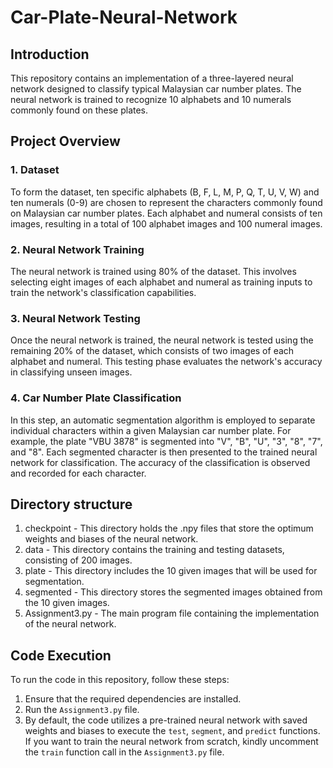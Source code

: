 # Car-Plate-Neural-Network
## Introduction
This repository contains an implementation of a three-layered neural network designed to classify typical Malaysian car number plates. The neural network is trained to recognize 10 alphabets and 10 numerals commonly found on these plates. 

## Project Overview
### 1. Dataset
To form the dataset, ten specific alphabets (B, F, L, M, P, Q, T, U, V, W) and ten numerals (0-9) are chosen to represent the characters commonly found on Malaysian car number plates. Each alphabet and numeral consists of ten images, resulting in a total of 100 alphabet images and 100 numeral images.

### 2. Neural Network Training
The neural network is trained using 80% of the dataset. This involves selecting eight images of each alphabet and numeral as training inputs to train the network's classification capabilities.

### 3. Neural Network Testing
Once the neural network is trained, the neural network is tested using the remaining 20% of the dataset, which consists of two images of each alphabet and numeral. This testing phase evaluates the network's accuracy in classifying unseen images. 

### 4. Car Number Plate Classification
In this step, an automatic segmentation algorithm is employed to separate individual characters within a given Malaysian car number plate. For example, the plate "VBU 3878" is segmented into "V", "B", "U", "3", "8", "7", and "8". Each segmented character is then presented to the trained neural network for classification. The accuracy of the classification is observed and recorded for each character.

## Directory structure
1. checkpoint - This directory holds the .npy files that store the optimum weights and biases of the neural network. 
2. data - This directory contains the training and testing datasets, consisting of 200 images.
3. plate - This directory includes the 10 given images that will be used for segmentation. 
4. segmented - This directory stores the segmented images obtained from the 10 given images.
5. Assignment3.py - The main program file containing the implementation of the neural network.

## Code Execution
To run the code in this repository, follow these steps:

1. Ensure that the required dependencies are installed.
2. Run the `Assignment3.py` file.
3. By default, the code utilizes a pre-trained neural network with saved weights and biases to execute the `test`, `segment`, and `predict` functions. If you want to train the neural network from scratch, kindly uncomment the `train` function call in the `Assignment3.py` file.
